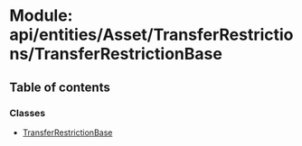 # Module: api/entities/Asset/TransferRestrictions/TransferRestrictionBase

## Table of contents

### Classes

- [TransferRestrictionBase](../wiki/api.entities.Asset.TransferRestrictions.TransferRestrictionBase.TransferRestrictionBase)
